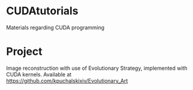 # CUDAtutorials
Materials regarding CUDA programming
# Project
Image reconstruction with use of Evolutionary Strategy, implemented with CUDA kernels.
Available at https://github.com/kpuchalskixiv/Evolutionary_Art
